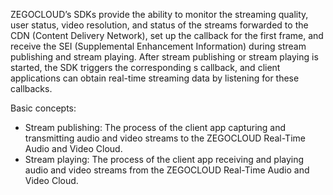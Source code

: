 
ZEGOCLOUD’s SDKs provide the ability to monitor the streaming quality, user status, video resolution, and status of the streams forwarded to the CDN (Content Delivery Network), set up the callback for the first frame, and receive the SEI (Supplemental Enhancement Information) during stream publishing and stream playing.
After stream publishing or stream playing is started, the SDK triggers the corresponding s callback, and client applications can obtain real-time streaming data by listening for these callbacks.

Basic concepts:
- Stream publishing: The process of the client app capturing and transmitting audio and video streams to the ZEGOCLOUD Real-Time Audio and Video Cloud.
- Stream playing: The process of the client app receiving and playing audio and video streams from the ZEGOCLOUD Real-Time Audio and Video Cloud.











